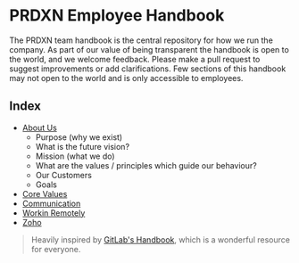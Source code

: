 # PRDXN Employee Handbook

The PRDXN team handbook is the central repository for how we run the company. As part of our value of being transparent the handbook is open to the world, and we welcome feedback. Please make a pull request to suggest improvements or add clarifications. Few sections of this handbook may not open to the world and is only accessible to employees.

## Index
- [About Us](https://github.com/prdxn-org/handbook/blob/master/about.md)
  - Purpose (why we exist)
  - What is the future vision?
  - Mission (what we do)
  - What are the values / principles which guide our behaviour?
  - Our Customers
  - Goals
- [Core Values](https://github.com/prdxn-org/handbook/blob/master/values.md)
- [Communication](https://github.com/prdxn-org/handbook/blob/master/communication.md)
- [Workin Remotely](https://github.com/prdxn-org/handbook/blob/master/remote.md)
- [Zoho](https://github.com/prdxn-org/handbook/blob/master/zoho.md)

> Heavily inspired by [GitLab's Handbook](https://about.gitlab.com/handbook/), which is a wonderful resource for everyone.
